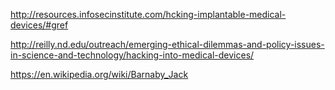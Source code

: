 http://resources.infosecinstitute.com/hcking-implantable-medical-devices/#gref

http://reilly.nd.edu/outreach/emerging-ethical-dilemmas-and-policy-issues-in-science-and-technology/hacking-into-medical-devices/

https://en.wikipedia.org/wiki/Barnaby_Jack
